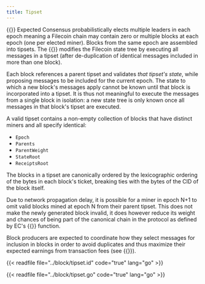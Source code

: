 ```yaml
---
title: Tipset
---
```


{{<label tipset>}}
Expected Consensus probabilistically elects multiple leaders in each epoch meaning a Filecoin chain may contain zero or multiple blocks at each epoch (one per elected miner). Blocks from the same epoch are assembled into tipsets. The {{<sref interpreter>}} modifies the Filecoin state tree by executing all messages in a tipset (after de-duplication of identical messages included in more than one block). 

Each block references a parent tipset and validates _that tipset's state_, while proposing messages to be included for the current epoch. The state to which a new block's messages apply cannot be known until that block is incorporated into a tipset. It is thus not meaningful to execute the messages from a single block in isolation: a new state tree is only known once all messages in that block's tipset are executed. 
 
A valid tipset contains a non-empty collection of blocks that have distinct miners and all specify identical:

- `Epoch` 
- `Parents`
- `ParentWeight`
- `StateRoot`
- `ReceiptsRoot`

The blocks in a tipset are canonically ordered by the lexicographic ordering of the bytes in each block's ticket, breaking ties with the bytes of the CID of the block itself.

Due to network propagation delay, it is possible for a miner in epoch N+1 to omit valid blocks mined at epoch N from their parent tipset. This does not make the newly generated block invalid, it does however reduce its weight and chances of being part of the canonical chain in the protocol as defined by EC's {{<sref chain_selection>}} function.

Block producers are expected to coordinate how they select messages for inclusion in blocks in order to avoid duplicates and thus maximize their expected earnings from transaction fees (see {{<sref message_pool>}}).

{{< readfile file="../block/tipset.id" code="true" lang="go" >}}

{{< readfile file="../block/tipset.go" code="true" lang="go" >}}
